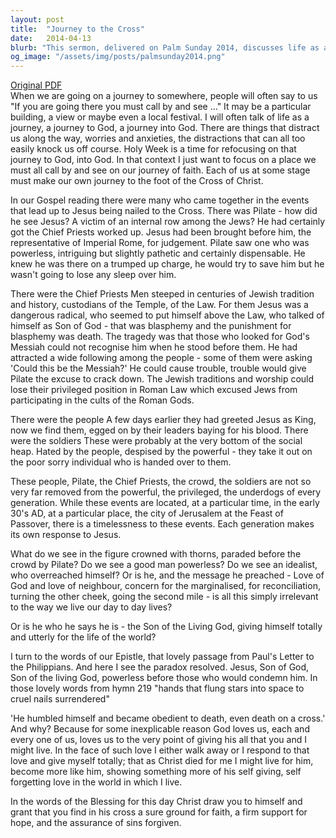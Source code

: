 ```yaml
---
layout: post
title:  "Journey to the Cross"
date:   2014-04-13
blurb: "This sermon, delivered on Palm Sunday 2014, discusses life as a journey to God, with Holy Week being a time for refocusing on that journey. It emphasizes the need for each believer to make their own journey to the foot of the Cross of Christ. The sermon also explores the different perspectives of those present at Jesus' crucifixion, and challenges listeners to consider their own response to Jesus."
og_image: "/assets/img/posts/palmsunday2014.png"
---
```

[Original PDF](/assets/pdf/palmsunday2014.pdf)    
When we are going on a journey to somewhere, people will often say to us "If you are going there you must call by and see ..." It may be a particular building, a view or maybe even a local festival. I will often talk of life as a journey, a journey to God, a journey into God. There are things that distract us along the way, worries and anxieties, the distractions that can all too easily knock us off course. Holy Week is a time for refocusing on that journey to God, into God. In that context I just want to focus on a place we must all call by and see on our journey of faith. Each of us at some stage must make our own journey to the foot of the Cross of Christ.

In our Gospel reading there were many who came together in the events that lead up to Jesus being nailed to the Cross. There was Pilate - how did he see Jesus? A victim of an internal row among the Jews? He had certainly got the Chief Priests worked up. Jesus had been brought before him, the representative of Imperial Rome, for judgement. Pilate saw one who was powerless, intriguing but slightly pathetic and certainly dispensable. He knew he was there on a trumped up charge, he would try to save him but he wasn't going to lose any sleep over him.

There were the Chief Priests Men steeped in centuries of Jewish tradition and history, custodians of the Temple, of the Law. For them Jesus was a dangerous radical, who seemed to put himself above the Law, who talked of himself as Son of God - that was blasphemy and the punishment for blasphemy was death. The tragedy was that those who looked for God's Messiah could not recognise him when he stood before them. He had attracted a wide following among the people - some of them were asking 'Could this be the Messiah?' He could cause trouble, trouble would give Pilate the excuse to crack down. The Jewish traditions and worship could lose their privileged position in Roman Law which excused Jews from participating in the cults of the Roman Gods.

There were the people A few days earlier they had greeted Jesus as King, now we find them, egged on by their leaders baying for his blood. There were the soldiers These were probably at the very bottom of the social heap. Hated by the people, despised by the powerful - they take it out on the poor sorry individual who is handed over to them.

These people, Pilate, the Chief Priests, the crowd, the soldiers are not so very far removed from the powerful, the privileged, the underdogs of every generation. While these events are located, at a particular time, in the early 30's AD, at a particular place, the city of Jerusalem at the Feast of Passover, there is a timelessness to these events. Each generation makes its own response to Jesus.

What do we see in the figure crowned with thorns, paraded before the crowd by Pilate? Do we see a good man powerless? Do we see an idealist, who overreached himself? Or is he, and the message he preached - Love of God and love of neighbour, concern for the marginalised, for reconciliation, turning the other cheek, going the second mile - is all this simply irrelevant to the way we live our day to day lives?

Or is he who he says he is - the Son of the Living God, giving himself totally and utterly for the life of the world?

I turn to the words of our Epistle, that lovely passage from Paul's Letter to the Philippians. And here I see the paradox resolved. Jesus, Son of God, Son of the living God, powerless before those who would condemn him. In those lovely words from hymn 219 "hands that flung stars into space to cruel nails surrendered"

'He humbled himself and became obedient to death, even death on a cross.' And why? Because for some inexplicable reason God loves us, each and every one of us, loves us to the very point of giving his all that you and I might live. In the face of such love I either walk away or I respond to that love and give myself totally; that as Christ died for me I might live for him, become more like him, showing something more of his self giving, self forgetting love in the world in which I live.

In the words of the Blessing for this day Christ draw you to himself and grant that you find in his cross a sure ground for faith, a firm support for hope, and the assurance of sins forgiven.
